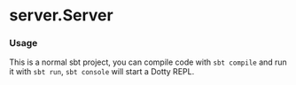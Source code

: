# server.Server

### Usage

This is a normal sbt project, you can compile code with `sbt compile` and run it
with `sbt run`, `sbt console` will start a Dotty REPL.

